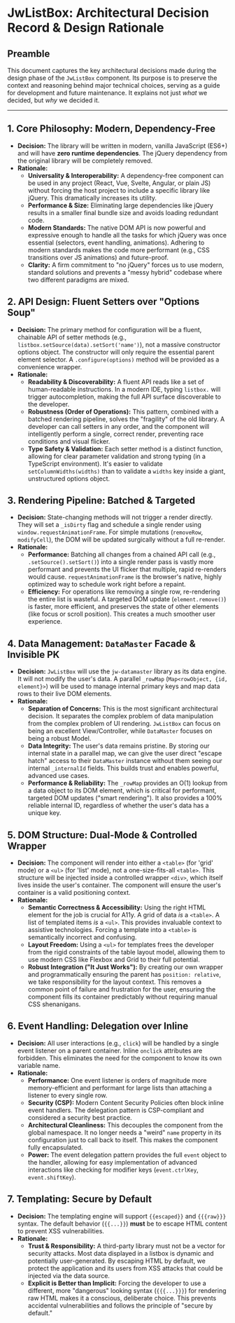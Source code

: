 # JwListBox: Architectural Decision Record & Design Rationale

## Preamble

This document captures the key architectural decisions made during the design phase of the `JwListBox` component. Its purpose is to preserve the context and reasoning behind major technical choices, serving as a guide for development and future maintenance. It explains not just *what* we decided, but *why* we decided it.

---

## 1. Core Philosophy: Modern, Dependency-Free

- **Decision:** The library will be written in modern, vanilla JavaScript (ES6+) and will have **zero runtime dependencies**. The jQuery dependency from the original library will be completely removed.
- **Rationale:**
    - **Universality & Interoperability:** A dependency-free component can be used in any project (React, Vue, Svelte, Angular, or plain JS) without forcing the host project to include a specific library like jQuery. This dramatically increases its utility.
    - **Performance & Size:** Eliminating large dependencies like jQuery results in a smaller final bundle size and avoids loading redundant code.
    - **Modern Standards:** The native DOM API is now powerful and expressive enough to handle all the tasks for which jQuery was once essential (selectors, event handling, animations). Adhering to modern standards makes the code more performant (e.g., CSS transitions over JS animations) and future-proof.
    - **Clarity:** A firm commitment to "no jQuery" forces us to use modern, standard solutions and prevents a "messy hybrid" codebase where two different paradigms are mixed.

## 2. API Design: Fluent Setters over "Options Soup"

- **Decision:** The primary method for configuration will be a fluent, chainable API of setter methods (e.g., `listbox.setSource(data).setSort('name')`), not a massive constructor options object. The constructor will only require the essential parent element selector. A `.configure(options)` method will be provided as a convenience wrapper.
- **Rationale:**
    - **Readability & Discoverability:** A fluent API reads like a set of human-readable instructions. In a modern IDE, typing `listbox.` will trigger autocompletion, making the full API surface discoverable to the developer.
    - **Robustness (Order of Operations):** This pattern, combined with a batched rendering pipeline, solves the "fragility" of the old library. A developer can call setters in any order, and the component will intelligently perform a single, correct render, preventing race conditions and visual flicker.
    - **Type Safety & Validation:** Each setter method is a distinct function, allowing for clear parameter validation and strong typing (in a TypeScript environment). It's easier to validate `setColumnWidths(widths)` than to validate a `widths` key inside a giant, unstructured options object.

## 3. Rendering Pipeline: Batched & Targeted

- **Decision:** State-changing methods will not trigger a render directly. They will set a `_isDirty` flag and schedule a single render using `window.requestAnimationFrame`. For simple mutations (`removeRow`, `modifyCell`), the DOM will be updated surgically without a full re-render.
- **Rationale:**
    - **Performance:** Batching all changes from a chained API call (e.g., `.setSource().setSort()`) into a single render pass is vastly more performant and prevents the UI flicker that multiple, rapid re-renders would cause. `requestAnimationFrame` is the browser's native, highly optimized way to schedule work right before a repaint.
    - **Efficiency:** For operations like removing a single row, re-rendering the entire list is wasteful. A targeted DOM update (`element.remove()`) is faster, more efficient, and preserves the state of other elements (like focus or scroll position). This creates a much smoother user experience.

## 4. Data Management: `DataMaster` Facade & Invisible PK

- **Decision:** `JwListBox` will use the `jw-datamaster` library as its data engine. It will not modify the user's data. A parallel `_rowMap` (`Map<rowObject, {id, element}>`) will be used to manage internal primary keys and map data rows to their live DOM elements.
- **Rationale:**
    - **Separation of Concerns:** This is the most significant architectural decision. It separates the complex problem of data manipulation from the complex problem of UI rendering. `JwListBox` can focus on being an excellent View/Controller, while `DataMaster` focuses on being a robust Model.
    - **Data Integrity:** The user's data remains pristine. By storing our internal state in a parallel map, we can give the user direct "escape hatch" access to their `DataMaster` instance without them seeing our internal `_internalId` fields. This builds trust and enables powerful, advanced use cases.
    - **Performance & Reliability:** The `_rowMap` provides an O(1) lookup from a data object to its DOM element, which is critical for performant, targeted DOM updates ("smart rendering"). It also provides a 100% reliable internal ID, regardless of whether the user's data has a unique key.

## 5. DOM Structure: Dual-Mode & Controlled Wrapper

- **Decision:** The component will render into either a `<table>` (for 'grid' mode) or a `<ul>` (for 'list' mode), not a one-size-fits-all `<table>`. This structure will be injected inside a controlled wrapper `<div>`, which itself lives inside the user's container. The component will ensure the user's container is a valid positioning context.
- **Rationale:**
    - **Semantic Correctness & Accessibility:** Using the right HTML element for the job is crucial for A11y. A grid of data *is* a `<table>`. A list of templated items *is* a `<ul>`. This provides invaluable context to assistive technologies. Forcing a template into a `<table>` is semantically incorrect and confusing.
    - **Layout Freedom:** Using a `<ul>` for templates frees the developer from the rigid constraints of the table layout model, allowing them to use modern CSS like Flexbox and Grid to their full potential.
    - **Robust Integration ("It Just Works"):** By creating our own wrapper and programmatically ensuring the parent has `position: relative`, we take responsibility for the layout context. This removes a common point of failure and frustration for the user, ensuring the component fills its container predictably without requiring manual CSS shenanigans.

## 6. Event Handling: Delegation over Inline

- **Decision:** All user interactions (e.g., `click`) will be handled by a single event listener on a parent container. Inline `onclick` attributes are forbidden. This eliminates the need for the component to know its own variable name.
- **Rationale:**
    - **Performance:** One event listener is orders of magnitude more memory-efficient and performant for large lists than attaching a listener to every single row.
    - **Security (CSP):** Modern Content Security Policies often block inline event handlers. The delegation pattern is CSP-compliant and considered a security best practice.
    - **Architectural Cleanliness:** This decouples the component from the global namespace. It no longer needs a "weird" `name` property in its configuration just to call back to itself. This makes the component fully encapsulated.
    - **Power:** The event delegation pattern provides the full `event` object to the handler, allowing for easy implementation of advanced interactions like checking for modifier keys (`event.ctrlKey`, `event.shiftKey`).

## 7. Templating: Secure by Default

- **Decision:** The templating engine will support `{{escaped}}` and `{{{raw}}}` syntax. The default behavior (`{{...}}`) **must** be to escape HTML content to prevent XSS vulnerabilities.
- **Rationale:**
    - **Trust & Responsibility:** A third-party library must not be a vector for security attacks. Most data displayed in a listbox is dynamic and potentially user-generated. By escaping HTML by default, we protect the application and its users from XSS attacks that could be injected via the data source.
    - **Explicit is Better than Implicit:** Forcing the developer to use a different, more "dangerous" looking syntax (`{{{...}}}`) for rendering raw HTML makes it a conscious, deliberate choice. This prevents accidental vulnerabilities and follows the principle of "secure by default."